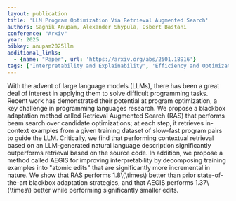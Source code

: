 ```yaml
---
layout: publication
title: 'LLM Program Optimization Via Retrieval Augmented Search'
authors: Sagnik Anupam, Alexander Shypula, Osbert Bastani
conference: "Arxiv"
year: 2025
bibkey: anupam2025llm
additional_links:
  - {name: "Paper", url: 'https://arxiv.org/abs/2501.18916'}
tags: ['Interpretability and Explainability', 'Efficiency and Optimization', 'Training Techniques']
---
```

With the advent of large language models (LLMs), there has been a great deal
of interest in applying them to solve difficult programming tasks. Recent work
has demonstrated their potential at program optimization, a key challenge in
programming languages research. We propose a blackbox adaptation method called
Retrieval Augmented Search (RAS) that performs beam search over candidate
optimizations; at each step, it retrieves in-context examples from a given
training dataset of slow-fast program pairs to guide the LLM. Critically, we
find that performing contextual retrieval based on an LLM-generated natural
language description significantly outperforms retrieval based on the source
code. In addition, we propose a method called AEGIS for improving
interpretability by decomposing training examples into "atomic edits" that are
significantly more incremental in nature. We show that RAS performs 1.8\\(\times\\)
better than prior state-of-the-art blackbox adaptation strategies, and that
AEGIS performs 1.37\\(\times\\) better while performing significantly smaller
edits.
